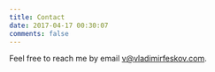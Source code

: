 ```yaml
---
title: Contact
date: 2017-04-17 00:30:07
comments: false
---
```


Feel free to reach me by email <a href="mailto:v@vladimirfeskov.com">v@vladimirfeskov.com</a>.
